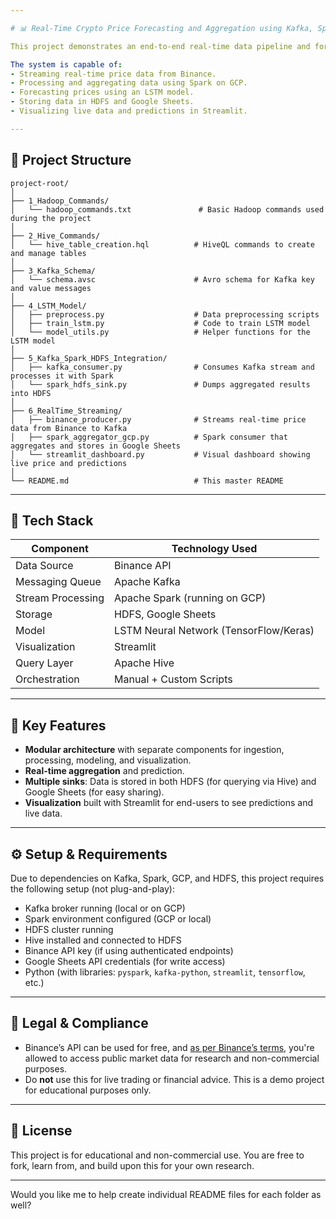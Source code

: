 ```yaml
---

# 📊 Real-Time Crypto Price Forecasting and Aggregation using Kafka, Spark, LSTM, and Streamlit

This project demonstrates an end-to-end real-time data pipeline and forecasting system for cryptocurrency prices (e.g., Bitcoin) using a combination of **Apache Kafka**, **Apache Spark**, **Google Cloud Platform**, **Hadoop HDFS**, **Hive**, **LSTM neural networks**, and **Streamlit**.

The system is capable of:
- Streaming real-time price data from Binance.
- Processing and aggregating data using Spark on GCP.
- Forecasting prices using an LSTM model.
- Storing data in HDFS and Google Sheets.
- Visualizing live data and predictions in Streamlit.

---
```


## 📁 Project Structure

```
project-root/
│
├── 1_Hadoop_Commands/
│   └── hadoop_commands.txt               # Basic Hadoop commands used during the project
│
├── 2_Hive_Commands/
│   └── hive_table_creation.hql          # HiveQL commands to create and manage tables
│
├── 3_Kafka_Schema/
│   └── schema.avsc                      # Avro schema for Kafka key and value messages
│
├── 4_LSTM_Model/
│   ├── preprocess.py                    # Data preprocessing scripts
│   ├── train_lstm.py                    # Code to train LSTM model
│   └── model_utils.py                   # Helper functions for the LSTM model
│
├── 5_Kafka_Spark_HDFS_Integration/
│   ├── kafka_consumer.py                # Consumes Kafka stream and processes it with Spark
│   └── spark_hdfs_sink.py               # Dumps aggregated results into HDFS
│
├── 6_RealTime_Streaming/
│   ├── binance_producer.py              # Streams real-time price data from Binance to Kafka
│   ├── spark_aggregator_gcp.py          # Spark consumer that aggregates and stores in Google Sheets
│   └── streamlit_dashboard.py           # Visual dashboard showing live price and predictions
│
└── README.md                            # This master README
```

---

## 🚀 Tech Stack

| Component               | Technology Used                   |
|------------------------|-----------------------------------|
| Data Source            | Binance API                       |
| Messaging Queue        | Apache Kafka                      |
| Stream Processing      | Apache Spark (running on GCP)     |
| Storage                | HDFS, Google Sheets               |
| Model                  | LSTM Neural Network (TensorFlow/Keras) |
| Visualization          | Streamlit                         |
| Query Layer            | Apache Hive                       |
| Orchestration          | Manual + Custom Scripts           |

---

## 📌 Key Features

- **Modular architecture** with separate components for ingestion, processing, modeling, and visualization.
- **Real-time aggregation** and prediction.
- **Multiple sinks**: Data is stored in both HDFS (for querying via Hive) and Google Sheets (for easy sharing).
- **Visualization** built with Streamlit for end-users to see predictions and live data.

---

## ⚙️ Setup & Requirements

Due to dependencies on Kafka, Spark, GCP, and HDFS, this project requires the following setup (not plug-and-play):

- Kafka broker running (local or on GCP)
- Spark environment configured (GCP or local)
- HDFS cluster running
- Hive installed and connected to HDFS
- Binance API key (if using authenticated endpoints)
- Google Sheets API credentials (for write access)
- Python (with libraries: `pyspark`, `kafka-python`, `streamlit`, `tensorflow`, etc.)

---

## 🔐 Legal & Compliance

- Binance’s API can be used for free, and [as per Binance’s terms](https://binance-docs.github.io/apidocs/spot/en/#general-info), you're allowed to access public market data for research and non-commercial purposes.
- Do **not** use this for live trading or financial advice. This is a demo project for educational purposes only.

---

## 📎 License

This project is for educational and non-commercial use. You are free to fork, learn from, and build upon this for your own research.

---

Would you like me to help create individual README files for each folder as well?
